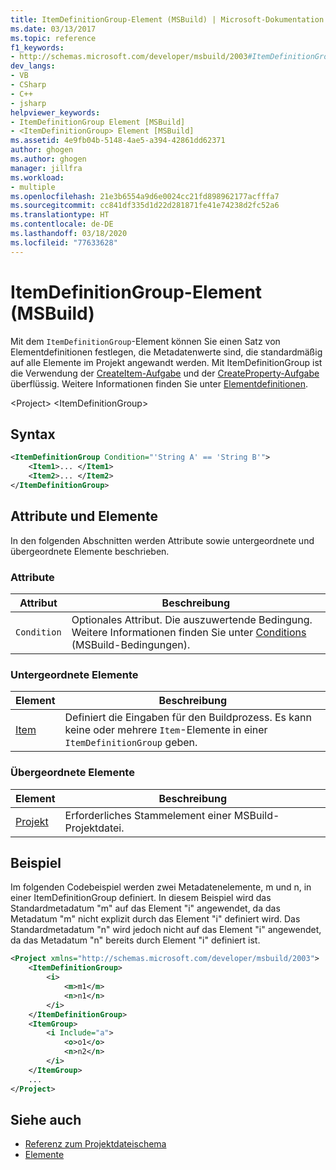 ```yaml
---
title: ItemDefinitionGroup-Element (MSBuild) | Microsoft-Dokumentation
ms.date: 03/13/2017
ms.topic: reference
f1_keywords:
- http://schemas.microsoft.com/developer/msbuild/2003#ItemDefinitionGroup
dev_langs:
- VB
- CSharp
- C++
- jsharp
helpviewer_keywords:
- ItemDefinitionGroup Element [MSBuild]
- <ItemDefinitionGroup> Element [MSBuild]
ms.assetid: 4e9fb04b-5148-4ae5-a394-42861dd62371
author: ghogen
ms.author: ghogen
manager: jillfra
ms.workload:
- multiple
ms.openlocfilehash: 21e3b6554a9d6e0024cc21fd898962177acfffa7
ms.sourcegitcommit: cc841df335d1d22d281871fe41e74238d2fc52a6
ms.translationtype: HT
ms.contentlocale: de-DE
ms.lasthandoff: 03/18/2020
ms.locfileid: "77633628"
---
```

# <a name="itemdefinitiongroup-element-msbuild"></a>ItemDefinitionGroup-Element (MSBuild)

Mit dem `ItemDefinitionGroup`-Element können Sie einen Satz von Elementdefinitionen festlegen, die Metadatenwerte sind, die standardmäßig auf alle Elemente im Projekt angewandt werden. Mit ItemDefinitionGroup ist die Verwendung der [CreateItem-Aufgabe](../msbuild/createitem-task.md) und der [CreateProperty-Aufgabe](../msbuild/createproperty-task.md) überflüssig. Weitere Informationen finden Sie unter [Elementdefinitionen](../msbuild/item-definitions.md).

\<Project> \<ItemDefinitionGroup>

## <a name="syntax"></a>Syntax

```xml
<ItemDefinitionGroup Condition="'String A' == 'String B'">
    <Item1>... </Item1>
    <Item2>... </Item2>
</ItemDefinitionGroup>
```

## <a name="attributes-and-elements"></a>Attribute und Elemente

In den folgenden Abschnitten werden Attribute sowie untergeordnete und übergeordnete Elemente beschrieben.

### <a name="attributes"></a>Attribute

|Attribut|Beschreibung|
|---------------|-----------------|
|`Condition`|Optionales Attribut. Die auszuwertende Bedingung. Weitere Informationen finden Sie unter [Conditions](../msbuild/msbuild-conditions.md) (MSBuild-Bedingungen).|

### <a name="child-elements"></a>Untergeordnete Elemente

|Element|Beschreibung|
|-------------|-----------------|
|[Item](../msbuild/item-element-msbuild.md)|Definiert die Eingaben für den Buildprozess. Es kann keine oder mehrere `Item`-Elemente in einer `ItemDefinitionGroup` geben.|

### <a name="parent-elements"></a>Übergeordnete Elemente

| Element | Beschreibung |
| - | - |
| [Projekt](../msbuild/project-element-msbuild.md) | Erforderliches Stammelement einer MSBuild-Projektdatei. |

## <a name="example"></a>Beispiel

Im folgenden Codebeispiel werden zwei Metadatenelemente, m und n, in einer ItemDefinitionGroup definiert. In diesem Beispiel wird das Standardmetadatum "m" auf das Element "i" angewendet, da das Metadatum "m" nicht explizit durch das Element "i" definiert wird. Das Standardmetadatum "n" wird jedoch nicht auf das Element "i" angewendet, da das Metadatum "n" bereits durch Element "i" definiert ist.

```xml
<Project xmlns="http://schemas.microsoft.com/developer/msbuild/2003">
    <ItemDefinitionGroup>
        <i>
            <m>m1</m>
            <n>n1</n>
        </i>
    </ItemDefinitionGroup>
    <ItemGroup>
        <i Include="a">
            <o>o1</o>
            <n>n2</n>
        </i>
    </ItemGroup>
    ...
</Project>
```

## <a name="see-also"></a>Siehe auch

- [Referenz zum Projektdateischema](../msbuild/msbuild-project-file-schema-reference.md)
- [Elemente](../msbuild/msbuild-items.md)
